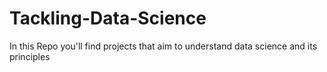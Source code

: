 # Tackling-Data-Science
In this Repo you'll find projects that aim to understand data science and its principles 
